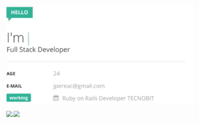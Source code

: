 ![hey](https://github.com/jupcan/jupcan/blob/master/img/card.gif)


<a href="https://github.com/jupcan">
  <img align="center" src="https://github-readme-stats.vercel.app/api?username=jupcan&show_icons=true&theme=vue&include_all_commits=true&count_private=true&line_height=21" />
</a>
<a href="https://github.com/jupcan">
  <img align="center" src="https://github-readme-stats.vercel.app/api/top-langs/?username=jupcan&layout=compact&theme=vue" />
</a>
